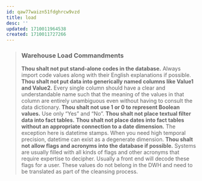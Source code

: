 ```yaml
---
id: qaw77waizn51fdghrcw9vzd
title: load
desc: ''
updated: 1710011964538
created: 1710011727266
---
```


> ### Warehouse Load Commandments
> **Thou shalt not put stand-alone codes in the database.**
> Always import code values along with their English explanations if possible.
> **Thou shalt not put data into generically named columns like Value1 and Value2.**
> Every single column should have a clear and understandable name such that the meaning of the values in that column are entirely unambiguous even without having to consult the data dictionary.
> **Thou shalt not use 1 or 0 to represent Boolean values.** 
> Use only “Yes” and “No”.
> **Thou shalt not place textual filter data into fact tables.**
> **Thou shalt not place dates into fact tables without an appropriate connection to a date dimension.**
> The exception here is datetime stamps. When you need high temporal precision, datetime can exist as a degenerate dimension.
> **Thou shalt not allow flags and acronyms into the database if possible.** 
> Systems are usually filled with all kinds of flags and other acronyms that require expertise to decipher. 
> Usually a front end will decode these flags for a user. These values do not belong in the DWH and need to be translated as part of the cleansing process.